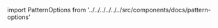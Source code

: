 
import PatternOptions from '../../../../../../src/components/docs/pattern-options'

<PatternOptions pattern='trayvon' />

